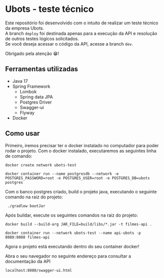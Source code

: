 
# Ubots - teste técnico

Este repositório foi desenvolvido com o intuito de realizar um teste técnico da empresa Ubots.   
A branch `deploy` foi destinada apenas para a execução da API e resolução de outros testes lógicos solicitados.   
Se você deseja acessar o código da API, acesse a branch `dev`.   


Obrigado pela atenção 😁!

## Ferramentas utilizadas
- Java 17
- Spring Framework
    - Lombok
    - Spring data JPA
    - Postgres Driver
    - Swagger-ui 
    - Flyway
- Docker

## Como usar

Primeiro, iremos precisar ter o docker instalado no computador para poder rodar o projeto.
Com o docker instalado, executaremos as seguintes linha de comando: 


```
docker create network ubots-test

docker container run --name postgresdb --network -e POSTGRES_PASSWORD=root -e POSTGRES_USER=root -e POSTGRES_DB=ubots  postgres

```


Com o banco postgres criado, build o projeto java, executando o seguinte comando na raiz do projeto: 

```
 ./gradlew bootJar       
```

Após buildar, execute os seguintes comandos na raiz do projeto: 

```
docker build --build-arg JAR_FILE=build/libs/*.jar -t filmes-api .       

docker container run --network ubots-test --name api-ubots -p 8080:8080 filmes-api         

```

Agora o projeto está executando dentro do seu container docker! 


Abra o seu navegador no seguinte endereço para consultar a documentação da API 

```
localhost:8080/swagger-ui.html
```

